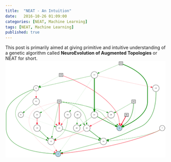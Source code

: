 ```yaml
---
title:  "NEAT - An Intuition"
date:   2016-10-26 01:09:00
categories: [NEAT, Machine Learning]
tags: [NEAT, Machine Learning]
published: true
---
```


This post is primarily aimed at giving primitive and intuitive understanding of a genetic algorithm called **NeuroEvolution of Augmented Topologies** or NEAT for short.
![pic](/images/neat.png)

